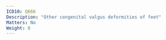 ```yaml
---
ICD10: Q666
Description: "Other congenital valgus deformities of feet"
Matters: No
Weight: 0
---
```

